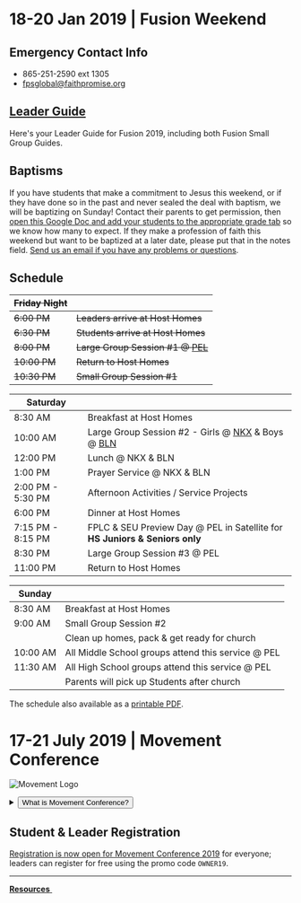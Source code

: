 # 18-20 Jan 2019 | Fusion Weekend    

<!--
![Fusion Logo](https://d16gqslxckkrrx.cloudfront.net/resized/480/images/events/fusion-2019-tall.jpg)
-->

## Emergency Contact Info  
- 865-251-2590 ext 1305  
- [fpsglobal@faithpromise.org](mailto:fps-global@faithpromise.org)  

## [Leader Guide](fusion-leader-guide.pdf)  
Here's your Leader Guide for Fusion 2019, including both Fusion Small Group Guides.  

## Baptisms  
If you have students that make a commitment to Jesus this weekend, or if they have done so in the past and never sealed the deal with baptism, we will be baptizing on Sunday! Contact their parents to get permission, then [open this Google Doc and add your students to the appropriate grade tab](https://docs.google.com/spreadsheets/d/1kk5047xb6N4lDIOrQw1dzmJVw-03jKa0v4qrFV4SM8s/edit?usp=sharing) so we know how many to expect. If they make a profession of faith this weekend but want to be baptized at a later date, please put that in the notes field. [Send us an email if you have any problems or questions](mailto:fps.leader.email@gmail.com).  

## Schedule  

<s>

| **Friday Night** |  |
| --- | --- |
| 6:00 PM  | Leaders arrive at Host Homes |
| 6:30 PM  | Students arrive at Host Homes |
| 8:00 PM  | Large Group Session #1 @ [PEL](https://goo.gl/maps/0uDbp) |
| 10:00 PM | Return to Host Homes |
| 10:30 PM | Small Group Session #1 |

</s>

| **Saturday** |  |
| --- | --- |
| 8:30 AM  | Breakfast at Host Homes |
| 10:00 AM | Large Group Session #2 - Girls @ [NKX](https://goo.gl/maps/khSGr) & Boys @ [BLN](https://goo.gl/maps/bgo00) |
| 12:00 PM | Lunch @ NKX & BLN |
| 1:00 PM  | Prayer Service @ NKX & BLN |
| 2:00 PM - 5:30 PM | Afternoon Activities / Service Projects |
| 6:00 PM | Dinner at Host Homes |
| 7:15 PM - 8:15 PM | FPLC & SEU Preview Day @ PEL in Satellite for **HS Juniors & Seniors only** |
| 8:30 PM | Large Group Session #3 @ PEL |
| 11:00 PM | Return to Host Homes |

| **Sunday** |  |
| --- | --- |
| 8:30 AM | Breakfast at Host Homes |
| 9:00 AM | Small Group Session #2 |
|  | Clean up homes, pack & get ready for church |
| 10:00 AM | All Middle School groups attend this service @ PEL |
| 11:30 AM | All High School groups attend this service @ PEL |
|  | Parents will pick up Students after church |

The schedule also available as a [printable PDF](fusion-schedule.pdf).  

<!-- set class to 'btn-primary' to make it blue & 'btn-danger' to make it red -->
<!--
<a class="btn btn-primary btn-block" href="#17-21-july-2019-movement-conference" role="button"><span id="MyTimer"></span> until the Movement begins - are you ready?</a>
-->

# 17-21 July 2019 | Movement Conference  
![Movement Logo](https://d16gqslxckkrrx.cloudfront.net/resized/480/images/events/movement-conference-2019-tall.jpg "Movement 2019 Logo")
<details>
  <summary><button type="button" class="btn btn-default btn-xs">What is Movement Conference?</button></summary>
  <h4>Movement is a three day conference where students from across the state of Tennessee are encouraged and inspired to join the movement and take it back to their schools and communities. Students will experience incredible worship and music, be inspired by world-class communicators, and have a ton of fun with hundreds of other students. An awakening is coming to our nation, and we believe it will start right here, right now - will you join the Movement?</h4>
</details>  

## Student & Leader Registration
[Registration is now open for Movement Conference 2019](https://movementconf.com/) for everyone; leaders can register for free using the promo code `OWNER19`.

<!--
# Jan 2020 | Fusion Weekend
<details>
  <summary><button type="button" class="btn btn-default btn-xs">What is Fusion Weekend?</button></summary>
  <h4>Fusion is an overnight weekend retreat that begins on Friday evening and ends on Sunday afternoon. Leaders and students will stay in a local host home for fellowship, small group time, meals, and some sleep each night. Music, worship, speaker messages, and just-for-fun events are experienced Friday night and throughout the day Saturday. The weekend closes out on Sunday at your local Faith Promise campus.</h4>
</details>
More information about Fusion 2020 will be posted soon.    
-->

<!--End of Markdown Content-->
<script src="scripts.js"></script>

<!--Bottom Page Nav Buttons-->
<hr>
<a class="btn btn-default btn-sm" href="/resources" role="button"><b>Resources</b>&nbsp;<i class="fa fa-arrow-right"></i></a>
